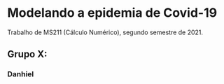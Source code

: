 # Modelando a epidemia de Covid-19
 
Trabalho de MS211 (Cálculo Numérico), segundo semestre de 2021.

## Grupo X:
### Danhiel
###
###
